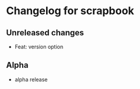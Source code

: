 # Changelog for scrapbook

## Unreleased changes

- Feat: version option

## Alpha

- alpha release
